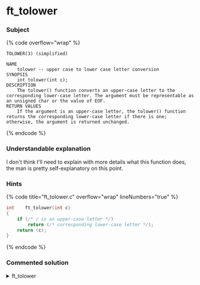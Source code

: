 # ft\_tolower

### Subject

{% code overflow="wrap" %}
```
TOLOWER(3) (simplified)

NAME
    tolower -- upper case to lower case letter conversion
SYNOPSIS
    int tolower(int c);
DESCRIPTION
    The tolower() function converts an upper-case letter to the corresponding lower-case letter. The argument must be representable as an unsigned char or the value of EOF.
RETURN VALUES
    If the argument is an upper-case letter, the tolower() function returns the corresponding lower-case letter if there is one; otherwise, the argument is returned unchanged.
```
{% endcode %}

### Understandable explanation

I don't think I'll need to explain with more details what this function does, the man is pretty self-explanatory on this point.

### Hints

{% code title="ft_tolower.c" overflow="wrap" lineNumbers="true" %}
```c
int    ft_tolower(int c)
{
    if (/* c is an upper-case letter */)
        return (/* corresponding lower-case letter */);
    return (c);
}
```
{% endcode %}

### Commented solution

<details>

<summary>ft_tolower</summary>

{% code title="ft_tolower.c" overflow="wrap" lineNumbers="true" %}
```c
#include "libft.h"

int    ft_tolower(int c)
{
    /* this checks if the character is an upper-case letter
     * with the decimal ASCII values (65 => A; 90 => Z)
     */
    if (c >= 65 && c <= 90)
        /* In the ASCII table, upper-case letters are indexed 32
         * less than lower-case letters, so to get the
         * corresponding lower-case letter, we add 32 to the
         * upper-case letter
         */
        return (c + 32);
    /* As said in the man, if the character is not an upper-case
     * letter, the argument is returned unchanged, that's why we 
     * return c directly
     */
    return (c);
}
```
{% endcode %}

</details>
